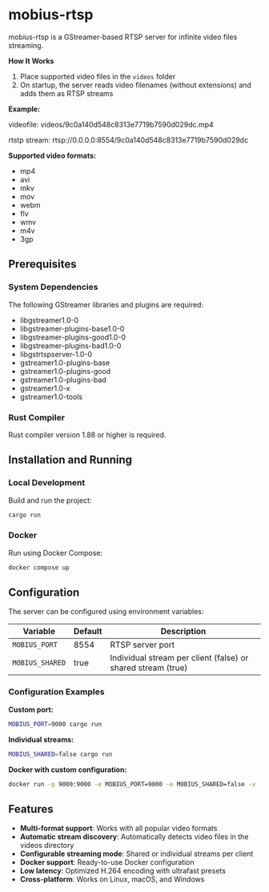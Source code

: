 # mobius-rtsp

mobius-rtsp is a GStreamer-based RTSP server for infinite video files streaming.

**How It Works**

1. Place supported video files in the `videos` folder
2. On startup, the server reads video filenames (without extensions) and adds them as RTSP streams

**Example:**

videofile: videos/9c0a140d548c8313e7719b7590d029dc.mp4

rtstp stream: rtsp://0.0.0.0:8554/9c0a140d548c8313e7719b7590d029dc

**Supported video formats:**
   - mp4
   - avi
   - mkv
   - mov
   - webm
   - flv
   - wmv
   - m4v
   - 3gp

## Prerequisites

### System Dependencies

The following GStreamer libraries and plugins are required:
- libgstreamer1.0-0
- libgstreamer-plugins-base1.0-0
- libgstreamer-plugins-good1.0-0
- libgstreamer-plugins-bad1.0-0
- libgstrtspserver-1.0-0
- gstreamer1.0-plugins-base
- gstreamer1.0-plugins-good
- gstreamer1.0-plugins-bad
- gstreamer1.0-x
- gstreamer1.0-tools

### Rust Compiler

Rust compiler version 1.88 or higher is required.

## Installation and Running

### Local Development

Build and run the project:
```bash
cargo run
```

### Docker

Run using Docker Compose:
```bash
docker compose up
```

## Configuration

The server can be configured using environment variables:

| Variable | Default | Description |
|----------|---------|-------------|
| `MOBIUS_PORT` | 8554 | RTSP server port |
| `MOBIUS_SHARED` | true | Individual stream per client (false) or shared stream (true) |

### Configuration Examples

**Custom port:**
```bash
MOBIUS_PORT=9000 cargo run
```

**Individual streams:**
```bash
MOBIUS_SHARED=false cargo run
```

**Docker with custom configuration:**
```bash
docker run -p 9000:9000 -e MOBIUS_PORT=9000 -e MOBIUS_SHARED=false -v ./videos:/mobius/videos mobius-rtsp
```

## Features

- **Multi-format support**: Works with all popular video formats
- **Automatic stream discovery**: Automatically detects video files in the videos directory
- **Configurable streaming mode**: Shared or individual streams per client
- **Docker support**: Ready-to-use Docker configuration
- **Low latency**: Optimized H.264 encoding with ultrafast presets
- **Cross-platform**: Works on Linux, macOS, and Windows